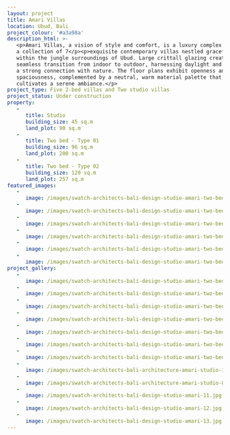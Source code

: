 ```yaml
---
layout: project
title: Amari Villas
location: Ubud, Bali
project_colour: '#a3a98a'
description_html: >-
   <p>Amari Villas, a vision of style and comfort, is a luxury complex featuring
   a collection of 7</p><p>exquisite contemporary villas nestled gracefully
   within the jungle surroundings of Ubud. Large crittall glazing create a
   seamless transition from indoor to outdoor, harnessing daylight and fostering
   a strong connection with nature. The floor plans exhibit openness and
   spaciousness, complemented by a neutral, warm material palette that
   cultivates a serene ambiance.</p>
project_type: Five 2-bed villas and Two studio villas
project_status: Under construction
property:
   -
      title: Studio
      building_size: 45 sq.m
      land_plot: 90 sq.m
   -
      title: Two bed - Type 01
      building_size: 96 sq.m
      land_plot: 200 sq.m
   -
      title: Two bed - Type 02
      building_size: 120 sq.m
      land_plot: 257 sq.m
featured_images:
   -
      image: /images/swatch-architects-bali-design-studio-amari-two-bed-1.jpg
   -
      image: /images/swatch-architects-bali-design-studio-amari-two-bed-10.jpg
   -
      image: /images/swatch-architects-bali-design-studio-amari-two-bed-4.jpg
   -
      image: /images/swatch-architects-bali-design-studio-amari-two-bed-6.jpg
   -
      image: /images/swatch-architects-bali-design-studio-amari-two-bed-8.jpg
   -
      image: /images/swatch-architects-bali-design-studio-amari-two-bed-3.jpg
project_gallery:
   -
      image: /images/swatch-architects-bali-design-studio-amari-two-bed-1.jpg
   -
      image: /images/swatch-architects-bali-design-studio-amari-two-bed-10.jpg
   -
      image: /images/swatch-architects-bali-design-studio-amari-two-bed-4.jpg
   -
      image: /images/swatch-architects-bali-design-studio-amari-two-bed-6.jpg
   -
      image: /images/swatch-architects-bali-design-studio-amari-two-bed-8.jpg
   -
      image: /images/swatch-architects-bali-design-studio-amari-two-bed-2.jpg
   -
      image: /images/swatch-architects-bali-design-studio-amari-two-bed-7.jpg
   -
      image: /images/swatch-architects-bali-architecture-amari-studio-1.jpg
   -
      image: /images/swatch-architects-bali-architecture-amari-studio-8.jpg
   -
      image: /images/swatch-architects-bali-design-studio-amari-11.jpg
   -
      image: /images/swatch-architects-bali-design-studio-amari-12.jpg
   -
      image: /images/swatch-architects-bali-design-studio-amari-13.jpg
---
```

